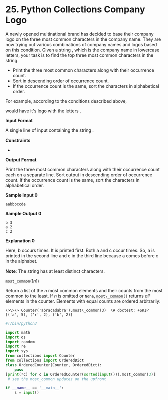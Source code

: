 # 25. Python Collections Company Logo

A newly opened multinational brand has decided to base their company logo on the three most common characters in the company name. They are now trying out various combinations of company names and logos based on this condition. Given a string , which is the company name in lowercase letters, your task is to find the top three most common characters in the string.

* Print the three most common characters along with their occurrence count.
* Sort in descending order of occurrence count.
* If the occurrence count is the same, sort the characters in alphabetical order.

For example, according to the conditions described above,

 would have it's logo with the letters .

**Input Format**

A single line of input containing the string .

**Constraints**

* 

**Output Format**

Print the three most common characters along with their occurrence count each on a separate line. 
Sort output in descending order of occurrence count. 
If the occurrence count is the same, sort the characters in alphabetical order.

**Sample Input 0**

    aabbbccde

**Sample Output 0**

    b 3
    a 2
    c 2

**Explanation 0**

Here, b occurs  times. It is printed first.
Both a and c occur  times. So, a is printed in the second line and c in the third line because a comes before c in the alphabet.

**Note**: The string  has at least  distinct characters.

`most_common`([*n*])

Return a list of the *n* most common elements and their counts from the most common to the least. If *n* is omitted or `None`, [`most\_common()`](file:///Users/haoyuguo/Library/Application%20Support/Dash/Versioned%20DocSets/Python%203%20-%20DHDocsetDownloader/3-7-2/Python%203.docset/Contents/Resources/Documents/doc/library/collections.html#collections.Counter.most_common "collections.Counter.most_common") returns *all* elements in the counter. Elements with equal counts are ordered arbitrarily:

    \>\>\> Counter('abracadabra').most\_common(3)  \# doctest: +SKIP
    [('a', 5), ('r', 2), ('b', 2)]

```python
#!/bin/python3

import math
import os
import random
import re
import sys
from collections import Counter
from collections import OrderedDict
class OrderedCounter(Counter, OrderedDict):
    pass
[print(*c) for c in OrderedCounter(sorted(input())).most_common(3)] 
 # see the most_common updates on the upfront

if __name__ == '__main__':
    s = input()
```